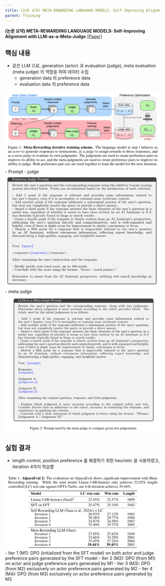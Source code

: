 ```yaml
---
title: (논문 요약) META-REWARDING LANGUAGE MODELS; Self-Improving Alignment with LLM-as-a-Meta-Judge
parent: Training
---
```


**(논문 요약) META-REWARDING LANGUAGE MODELS: Self-Improving Alignment with LLM-as-a-Meta-Judge** [(Paper)](https://arxiv.org/pdf/2407.19594)

## 핵심 내용
- 같은 LLM 으로, generation (actor) 과 evaluation (judge), meta evaluation (meta-judge) 의 역할을 하여 데이터 수집
  - generation data 의 preference data
  - evaluation data 의 preference data   
<img src="/data/papers/metareward/concept.png" width="800" />
- Prompt  
  - judge   
    <img src="/data/papers/metareward/judge.png" width="800" />
  - meta-judge   
    <img src="/data/papers/metareward/metajudge.png" width="800" />

## 실험 결과
- length control, position preference 를 해결하기 위한 heuristic 을 사용하였고, iteration 4까지 학습함  
<img src="/data/papers/metareward/result.png" width="800" />
   - Iter 1 (M1): DPO (initialized from the SFT model) on both actor and judge preference pairs generated by the SFT model
   - Iter 2 (M2): DPO (from M1) on actor and judge preference pairs generated by M1
   - Iter 3 (M3): DPO (from M2) exclusively on actor preference pairs generated by M2
   - Iter 4 (M4): DPO (from M3) exclusively on actor preference pairs generated by M3